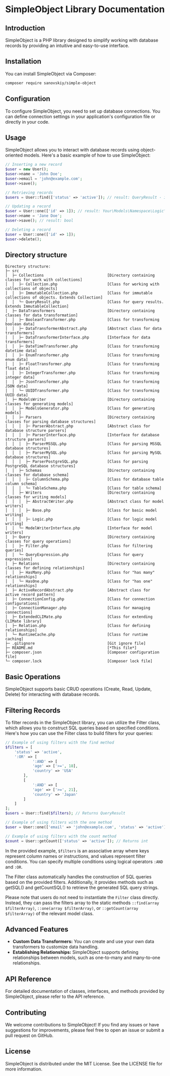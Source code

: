 # SimpleObject Library Documentation

## Introduction

SimpleObject is a PHP library designed to simplify working with database records by providing an intuitive and easy-to-use interface.

## Installation

You can install SimpleObject via Composer:

```bash
composer require sanovskiy/simple-object
```

## Configuration

To configure SimpleObject, you need to set up database connections. You can define connection settings in your application's configuration file or directly in
your code.

## Usage

SimpleObject allows you to interact with database records using object-oriented models. Here's a basic example of how to use SimpleObject:

```php
// Inserting a new record
$user = new User();
$user->name = 'John Doe';
$user->email = 'john@example.com';
$user->save();

// Retrieving records
$users = User::find(['status' => 'active']); // result: QueryResult - immutable version of Collection

// Updating a record
$user = User::one(['id' => 1]); // result: Your\Models\Namespace\Logic\User
$user->name = 'Jane Doe';
$user->save(); // result: bool

// Deleting a record
$user = User::one(['id' => 1]);
$user->delete();
```

## Directory structure

```
Directory structure:
├─ src
│  ├─ Collections                            [Directory containing classes for work with collections]
│  │  ├─ Collection.php                      [Class for working with collections of objects]
│  │  ├─ ImmutableCollection.php             [Class for immutable collections of objects. Extends Collection]
│  │  └─ QueryResult.php                     [Class for query results. Extends ImmutableCollection]
│  ├─ DataTransformers                       [Directory containing classes for data transformation]
│  │  ├─ BooleanTransformer.php              [Class for transforming boolean data]
│  │  ├─ DataTransformerAbstract.php         [Abstract class for data transformers]
│  │  ├─ DataTransformerInterface.php        [Interface for data transformers]
│  │  ├─ DateTimeTransformer.php             [Class for transforming datetime data]
│  │  ├─ EnumTransformer.php                 [Class for transforming enum data]
│  │  ├─ FloatTransformer.php                [Class for transforming float data]
│  │  ├─ IntegerTransformer.php              [Class for transforming integer data]
│  │  ├─ JsonTransformer.php                 [Class for transforming JSON data]
│  │  └─ UUIDTransformer.php                 [Class for transforming UUID data]
│  ├─ ModelsWriter                           [Directory containing classes for generating models]
│  │  ├─ ModelsGenerator.php                 [Class for generating models]
│  │  ├─ Parsers                             [Directory containing classes for parsing database structures]
│  │  │  ├─ ParserAbstract.php               [Abstract class for database structure parsers]
│  │  │  ├─ ParserInterface.php              [Interface for database structure parsers]
│  │  │  ├─ ParserMSSQL.php                  [Class for parsing MSSQL database structures]
│  │  │  ├─ ParserMySQL.php                  [Class for parsing MySQL database structures]
│  │  │  ├─ ParserPostgreSQL.php             [Class for parsing PostgreSQL database structures]
│  │  ├─ Schemas                             [Directory containing classes for database schema]
│  │  │  ├─ ColumnSchema.php                 [Class for database table column schema]
│  │  │  └─ TableSchema.php                  [Class for table schema]
│  │  ├─ Writers                             [Directory containing classes for writing models]
│  │  │  ├─ AbstractWriter.php               [Abstract class for model writers]
│  │  │  ├─ Base.php                         [Class for basic model writing]
│  │  │  ├─ Logic.php                        [Class for logic model writing]
│  │  └─ ModelWriterInterface.php            [Interface for model writers]
│  ├─ Query                                  [Directory containing classes for query operations]
│  │  ├─ Filter.php                          [Class for filtering queries]
│  │  └─ QueryExpression.php                 [Class for query expressions]
│  ├─ Relations                              [Directory containing classes for defining relationships]
│  │  ├─ HasMany.php                         [Class for "has many" relationships]
│  │  └─ HasOne.php                          [Class for "has one" relationships]
│  ├─ ActiveRecordAbstract.php               [Abstract class for active record pattern]
│  ├─ ConnectionConfig.php                   [Class for connection configurations]
│  ├─ ConnectionManager.php                  [Class for managing connections]
│  ├─ ExtendedCLIMate.php                    [Class for extending CLIMate library]
│  ├─ Relation.php                           [Class for defining relationships]
│  └─ RuntimeCache.php                       [Class for runtime caching]
├─ .gitignore                                [Git ignore file]
├─ README.md                                 [*This file*]
├─ composer.json                             [Composer configuration file]
└─ composer.lock                             [Composer lock file]
```

## Basic Operations

SimpleObject supports basic CRUD operations (Create, Read, Update, Delete) for interacting with database records.

## Filtering Records

To filter records in the SimpleObject library, you can utilize the Filter class, which allows you to construct SQL queries based on specified conditions. Here's
how you can use the Filter class to build filters for your queries:

```php
// Example of using filters with the find method
$filters = [
    'status' => 'active',
    ':OR' => [
            ':AND' => [
            'age' => ['>=', 18],
            'country' => 'USA'
        ],
        [
            ':AND' => [
            'age' => ['>=', 21],
            'country' => 'Japan'
        ]
    ]
];
$users = User::find($filters); // Returns QueryResult

// Example of using filters with the one method
$user = User::one(['email' => 'john@example.com', 'status' => 'active']); // returns ?User

// Example of using filters with the count method
$count = User::getCount(['status' => 'active']); // Returns int
```

In the provided example, `$filters` is an associative array where keys represent column names or instructions, and values represent filter conditions. You can
specify multiple conditions using logical operators `:AND` and `:OR`.

The Filter class automatically handles the construction of SQL queries based on the provided filters. Additionally, it provides methods such as getSQL() and
getCountSQL() to retrieve the generated SQL query strings.

Please note that users do not need to instantiate the `Filter` class directly. Instead, they can pass the filters array to the static
methods `::find(array $filterArray)`, `::one(array $filterArray)`, or `::getCount(array $filterArray)` of the relevant model class.

## Advanced Features

- **Custom Data Transformers:** You can create and use your own data transformers to customize data handling.
- **Establishing Relationships:** SimpleObject supports defining relationships between models, such as one-to-many and many-to-one relationships.

## API Reference

For detailed documentation of classes, interfaces, and methods provided by SimpleObject, please refer to the API reference.

## Contributing

We welcome contributions to SimpleObject! If you find any issues or have suggestions for improvements, please feel free to open an issue or submit a pull
request on GitHub.

## License

SimpleObject is distributed under the MIT License. See the LICENSE file for more information.
